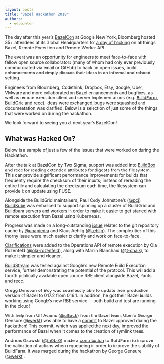 ```yaml
---
layout: posts
title: "Bazel Hackathon 2018"
authors:
  - edbaunton
---
```


The day after this year’s [BazelCon](https://conf.bazel.build/2018) at Google New York, Bloomberg hosted 35+ attendees at its Global Headquarters for [a day of hacking](https://conf.bazel.build/2018/hackathon) on all things Bazel, Remote Execution and Remote Worker API.

The event was an opportunity for engineers to meet face-to-face with fellow open source collaborators (many of whom had only ever previously communicated via email or GitHub) to hack on open issues, build enhancements and simply discuss their ideas in an informal and relaxed setting.

Engineers from Bloomberg, Codethink, Dropbox, Etsy, Google, Uber, VMware and more collaborated on Bazel enhancements and bugfixes, as well as remote execution client and server implementations (e.g. [BuildFarm](https://github.com/bazelbuild/bazel-buildfarm), [BuildGrid](https://gitlab.com/BuildGrid/buildgrid) and [recc](https://gitlab.com/bloomberg/recc)). Ideas were exchanged, bugs were squashed and documentation was clarified. Below is a selection of just some of the things that were worked on during the hackathon.

We look forward to seeing you at next year’s BazelCon!

## What was Hacked On?

Below is a sample of just a few of the issues that were worked on during the Hackathon.

After the talk at BazelCon by Two Sigma, support was added into [BuildBox](https://gitlab.com/BuildStream/buildbox/merge_requests/9) and recc for reading extended attributes for digests from the filesystem. This can provide significant performance improvements for builds that frequently require the checksum of their inputs; instead of rereading the entire file and calculating the checksum each time, the filesystem can provide it on update using FUSE.

Alongside the BuildGrid maintainers, Paul Cody Johnstone’s ([@pcj](https://github.com/pcj)) [BuildKube](https://groups.google.com/forum/#!topic/bazel-discuss/pPNIc9-liCE) was enhanced to support spinning up a cluster of BuildGrid and Buildbarn servers and workers in order to make it easier to get started with remote execution from Bazel using Kubernetes.

Progress was made on a long-outstanding [issue](https://github.com/bazelbuild/bazel/pull/5928) related to the git repository cache by [@unapiedra](https://github.com/unapiedra) and Klaus Aehlig ([@aehlig](https://github.com/aehlig)). The complexities of this thorny issue were much easier to clarify and work on face-to-face.

[Clarifications](https://github.com/bazelbuild/remote-apis/pull/30) were added to the Operations API of remote execution by Ola Rozenfeld ([@ola-rozenfeld](https://github.com/ola-rozenfeld)), along with Martin Blanchard ([@t-chaik](https://github.com/t-chaik)), to make it simpler and cleaner.

[BuildStream](https://gitlab.com/BuildStream/buildstream) was tested against Google’s new Remote Build Execution service, further demonstrating the potential of the protocol. This will add a fourth publically available open source RBE client alongside Bazel, Pants and recc.

Gregg Donovan of Etsy was seamlessly able to update their production version of Bazel to 0.17.2 from 0.16.1. In addition, he got their Bazel builds working using Google’s new RBE service -- both build and test are running in the cloud!

With help from Ulf Adams ([@ulfjack](https://github.com/ulfjack)) from the Bazel team, Uber’s George Gensure ([@werkt](http://www.github.com/werkt)) was able to have a [commit](https://github.com/bazelbuild/bazel/pull/6365/files) to Bazel approved during the hackathon! This commit, which was applied the next day, improved the performance of Bazel when it comes to the creation of symlink trees.

Andreas Osowski ([@th0br0](https://github.com/th0br0)) made a [contribution](https://github.com/bazelbuild/bazel-buildfarm/pull/190) to BuildFarm to improve the validation of actions when requeueing in order to improve the stability of BuildFarm. It was merged during the hackathon by George Gensure ([@werkt](http://www.github.com/werkt)).
